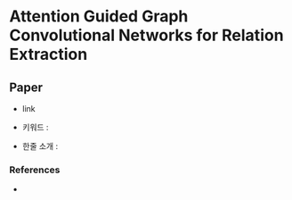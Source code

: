 ﻿# Attention Guided Graph Convolutional Networks for Relation Extraction

## Paper

- link

- 키워드 : 

- 한줄 소개 : 

### References

- 
